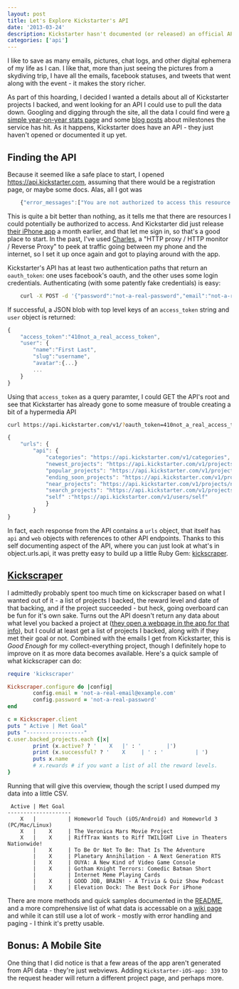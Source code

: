 ```yaml
---
layout: post
title: Let's Explore Kickstarter's API
date: '2013-03-24'
description: Kickstarter hasn't documented (or released) an official API, but they've built one for their iOS app to use. Discovering and exploring it with a proxy was fun.
categories: ['api']
---
```


I like to save as many emails, pictures, chat logs, and other digital ephemera of my life as I can. I like that, more than just seeing the pictures from a skydiving trip, I have all the emails, facebook statuses, and tweets that went along with the event - it makes the story richer.

As part of this hoarding, I  decided I wanted a details about all of Kickstarter projects I backed, and went looking for an API I could use to pull the data down. Googling and digging through the site, all the data I could find were <a href="http://www.kickstarter.com/help/stats">a simple year-on-year stats page</a> and some <a href="http://www.kickstarter.com/blog/categories/data">blog posts</a> about milestones the service has hit. As it happens, Kickstarter does have an API - they just haven't opened or documented it up yet.

## Finding the API

Because it seemed like a safe place to start, I opened https://api.kickstarter.com, assuming that there would be a registration page, or maybe some docs. Alas, all I got was

```javascript
	{"error_messages":["You are not authorized to access this resource."],"http_code":401,"ksr_code":"unauthorized"}
```

This is quite a bit better than nothing, as it tells me that there are resources I could potentially be authorized to access. <!-- more -->And Kickstarter did just release <a href="http://www.kickstarter.com/blog/introducing-the-kickstarter-app-for-iphone-and-ipo">their iPhone app</a> a month earlier, and that let me sign in, so that's a good place to start. In the past, I've used <a href="http://www.charlesproxy.com">Charles</a>, a "HTTP proxy / HTTP monitor / Reverse Proxy" to peek at traffic going between my phone and the internet, so I set it up once again and got to playing around with the app.

Kickstarter's API has at least two authentication paths that return an `oauth_token`: one uses facebook's oauth, and the other uses some login credentials. Authenticating (with some patently fake credentials) is easy:

```bash
	curl -X POST -d '{"password":"not-a-real-password","email":"not-a-real-email@example.com"}' https://api.kickstarter.com/xauth/access_token?client_id=2II5GGBZLOOZAA5XBU1U0Y44BU57Q58L8KOGM7H0E0YFHP3KTG
```

If successful, a JSON blob with top level keys of an `access_token` string and `user` object is returned:

```javascript
{
	"access_token":"410not_a_real_access_token",
	"user": {
		"name":"First Last",
		"slug":"username",
		"avatar":{...}
		...
	}
}
```

Using that `access_token` as a query paramter, I could GET the API's root and see that Kickstarter has already gone to some measure of trouble creating a bit of a hypermedia API

```bash
curl https://api.kickstarter.com/v1/?oauth_token=410not_a_real_access_token
```

```javascript
{
	"urls": {
		"api": {
			"categories": "https://api.kickstarter.com/v1/categories",
			"newest_projects": "https://api.kickstarter.com/v1/projects/newest",
			"popular_projects": "https://api.kickstarter.com/v1/projects/popular",
			"ending_soon_projects": "https://api.kickstarter.com/v1/projects/ending_soon",
			"near_projects": "https://api.kickstarter.com/v1/projects/near",
			"search_projects": "https://api.kickstarter.com/v1/projects/search",
			"self" :"https://api.kickstarter.com/v1/users/self"
			}
		}
}
```

In fact, each response from the API contains a `urls` object, that itself has `api` and `web` objects with references to other API endpoints. Thanks to this self documenting aspect of the API, where you can just look at what's in object.urls.api, it was pretty easy to build up a little Ruby Gem: <a href="https://github.com/markolson/kickscraper">kickscraper</a>.

## <a href="https://github.com/markolson/kickscraper">Kickscraper</a>

I admittedly probably spent too much time on kickscraper based on what I wanted out of it - a list of projects I backed, the reward level and date of that backing, and if the project succeeded - but heck, going overboard can be fun for it's own sake. Turns out the API doesn't return any data about what level you backed a project at (<a href="#mobile">they open a webpage in the app for that info</a>), but I could at least get a list of projects I backed, along with if they met their goal or not. Combined with the emails I get from Kickstarter, this is *Good Enough* for my collect-everything project, though I definitely hope to improve on it as more data becomes available. Here's a quick sample of what kickscraper can do:

```ruby
require 'kickscraper'

Kickscraper.configure do |config|
        config.email = 'not-a-real-email@example.com'
        config.password = 'not-a-real-password'
end

c = Kickscraper.client
puts " Active | Met Goal"
puts "------------------"
c.user.backed_projects.each {|x|
        print (x.active? ? '    X   |' : '        |')
        print (x.successful? ? '    X     | ' : '          | ')
        puts x.name
        # x.rewards # if you want a list of all the reward levels.
}
```

Running that will give this overview, though the script I used dumped my data into a little CSV.

```text
 Active | Met Goal
--------------------
    X   |          | Homeworld Touch (iOS/Android) and Homeworld 3 (PC/Mac/Linux)
    X   |    X     | The Veronica Mars Movie Project
    X   |    X     | RiffTrax Wants to Riff TWILIGHT Live in Theaters Nationwide!
        |    X     | To Be Or Not To Be: That Is The Adventure
        |    X     | Planetary Annihilation - A Next Generation RTS
        |    X     | OUYA: A New Kind of Video Game Console
        |    X     | Gotham Knight Terrors: Comedic Batman Short
        |          | Internet Meme Playing Cards
        |    X     | GOOD JOB, BRAIN! - A Trivia & Quiz Show Podcast
        |    X     | Elevation Dock: The Best Dock For iPhone
```

There are more methods and quick samples documented in the <a href="https://github.com/markolson/kickscraper#readme">README</a>, and a more comprehensive list of what data is accessable on a <a href="https://github.com/markolson/kickscraper/wiki/Datatypes">wiki page</a> and while it can still use a lot of work - mostly with error handling and paging - I think it's pretty usable. 

## Bonus: A Mobile Site

One thing that I did notice is that a few areas of the app aren't generated from API data - they're just webviews. Adding `Kickstarter-iOS-app: 339` to the request header will return a different project page, and perhaps more.
